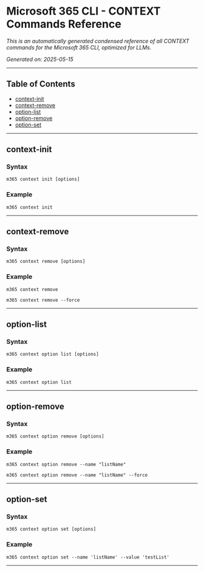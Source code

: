 <!-- DISCLAIMER: All secrets, passwords, and sensitive values in this document are examples only and not real credentials. -->
# Microsoft 365 CLI - CONTEXT Commands Reference

*This is an automatically generated condensed reference of all CONTEXT commands for the Microsoft 365 CLI, optimized for LLMs.*

*Generated on: 2025-05-15*

---

## Table of Contents

- [context-init](#context-init)
- [context-remove](#context-remove)
- [option-list](#option-list)
- [option-remove](#option-remove)
- [option-set](#option-set)

---

## context-init

### Syntax
```
m365 context init [options]
```

### Example
```
m365 context init

```

---

## context-remove

### Syntax
```
m365 context remove [options]
```

### Example
```
m365 context remove

m365 context remove --force

```

---

## option-list

### Syntax
```
m365 context option list [options]
```

### Example
```
m365 context option list

```

---

## option-remove

### Syntax
```
m365 context option remove [options]
```

### Example
```
m365 context option remove --name "listName"

m365 context option remove --name "listName" --force

```

---

## option-set

### Syntax
```
m365 context option set [options]
```

### Example
```
m365 context option set --name 'listName' --value 'testList'

```

---
